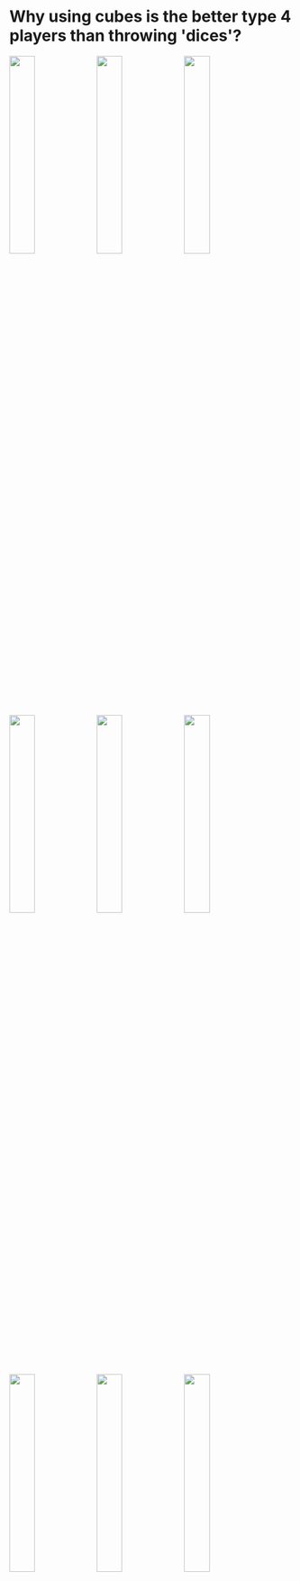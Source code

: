# Why using cubes is the better type 4 players than throwing 'dices'?
<div>
<img width="30%" src="https://github.com/scifiltr/QuantumGrid/blob/main/cubes/Screenshot_1.png"></img>
<img width="30%" src="https://github.com/scifiltr/QuantumGrid/blob/main/cubes/Screenshot_2.png"></img>
<img width="30%" src="https://github.com/scifiltr/QuantumGrid/blob/main/cubes/Screenshot_3.png"></img>
<img width="30%" src="https://github.com/scifiltr/QuantumGrid/blob/main/cubes/Screenshot_4.png"></img>
<img width="30%" src="https://github.com/scifiltr/QuantumGrid/blob/main/cubes/Screenshot_5.png"></img>
<img width="30%" src="https://github.com/scifiltr/QuantumGrid/blob/main/cubes/Screenshot_6.png"></img>
<img width="30%" src="https://github.com/scifiltr/QuantumGrid/blob/main/cubes/Screenshot_7.png"></img>
<img width="30%" src="https://github.com/scifiltr/QuantumGrid/blob/main/cubes/Screenshot_8.png"></img>
<img width="30%" src="https://github.com/scifiltr/QuantumGrid/blob/main/cubes/Screenshot_9.png"></img>
</div>
